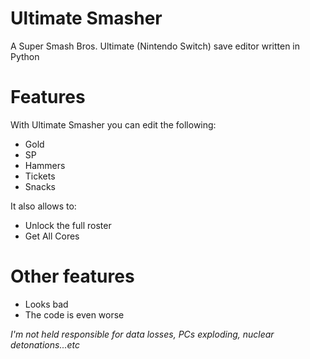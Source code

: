 # Ultimate Smasher
A Super Smash Bros. Ultimate (Nintendo Switch) save editor written in Python

Features
=====
With Ultimate Smasher you can edit the following:

* Gold
* SP
* Hammers
* Tickets
* Snacks



It also allows to:
* Unlock the full roster
* Get All Cores

Other features
=====

- Looks bad
- The code is even worse


*I'm not held responsible for data losses, PCs exploding, nuclear detonations...etc*
